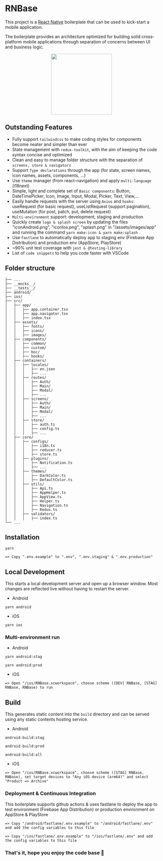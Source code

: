 # RNBase

This project is a [React Native](https://reactnative.dev) boilerplate that can be used to kick-start a mobile application.

The boilerplate provides an architecture optimized for building solid cross-platform mobile applications through separation of concerns between UI and business logic.

<p align="center">
  <img src="https://i.ibb.co/YZPPyXq/icon-Android.png" width="200">
</p>

## Outstanding Features

- Fully support `tailwindcss` to make coding styles for components become neater and simpler than ever
- State management with `redux-toolkit`, with the aim of keeping the code syntax concise and optimized
- Clean and easy to manage folder structure with the separation of `screens, store & navigators`
- Support `Type declarations` through the app (for state, screen names, icon names, assets, components, ...)
- Use `theme` manager (from react-navigation) and apply `multi-language` (i18next)
- Simple, light and complete set of `Basic components`: Button, DateTimePicker, Icon, Image, Input, Modal, Picker, Text, View,...
- Easily handle requests with the server using `Axios` and `hooks`: useRequest (for basic request), useListRequest (support pagination), useMutation (for post, patch, put, delete request)
- `Multi-environment` support: development, staging and production
- Quickly create `logo & splash screen` by updating the files "iconAndroid.png", "iconIos.png", "splash.png" in "/assets/images/app" and running the command `yarn make:icon & yarn make:splash`
- Use `Fastlane` to automatically deploy app to staging env (Firebase App Distribution) and production env (AppStore, PlayStore)
- ~90% unit test coverage with `jest & @testing-library`
- List of `code snippets` to help you code faster with VSCode

## Folder structure

```
├── ...
├── __mocks__/
├── __tests__/
├── android/
├── ios/
├── src/
│   ├── app/
│   │   ├── app.container.tsx
│   │   ├── app.navigator.tsx
│   │   ├── index.tsx
│   ├── assets/
│   │   ├── fonts/
│   │   ├── icons/
│   │   ├── images/
│   ├── components/
│   │   ├── common/
│   │   ├── custom/
│   │   ├── hoc/
│   │   ├── hooks/
│   ├── containers/
│   │   ├── locales/
│   │   │   ├── en.json
│   │   │   ├── ...
│   │   ├── routes/
│   │   │   ├── Auth/
│   │   │   ├── Main/
│   │   │   ├── Modal/
│   │   │   ├── ...
│   │   ├── screens/
│   │   │   ├── Auth/
│   │   │   ├── Main/
│   │   │   ├── Modal/
│   │   │   ├── ...
│   │   ├── store/
│   │   │   ├── auth.ts
│   │   │   ├── config.ts
│   │   │   ├── ...
│   ├── core/
│   │   ├── configs/
│   │   │   ├── i18n.ts
│   │   │   ├── reducer.ts
│   │   │   ├── store.ts
│   │   ├── plugins/
│   │   │   ├── Notification.ts
│   │   │   ├── ...
│   │   ├── themes/
│   │   │   ├── DarkColor.ts
│   │   │   ├── DefaultColor.ts
│   │   ├── utils/
│   │   │   ├── Api.ts
│   │   │   ├── AppHelper.ts
│   │   │   ├── AppView.ts
│   │   │   ├── Helper.ts
│   │   │   ├── Navigation.ts
│   │   │   ├── Redux.ts
│   │   ├── validators/
│   │   │   ├── index.ts
└── ...
```

## Installation

```
yarn
```

```
=> Copy ".env.example" to ".env", ".env.staging" & ".env.production"
```

## Local Development

This starts a local development server and open up a browser window. Most changes are reflected live without having to restart the server.

- Android

```
yarn android
```

- iOS

```
yarn ios
```

### Multi-environment run

- Android

```
yarn android:stag

yarn android:prod
```

- iOS

```
=> Open "/ios/RNBase.xcworkspace", choose scheme ([DEV] RNBase, [STAG] RNBase, RNBase) to run
```

## Build

This generates static content into the `build` directory and can be served using any static contents hosting service.

- Android

```
android-build:stag
```

```
android-build:prod
```

```
android-build:all
```

- iOS

```
=> Open "/ios/RNBase.xcworkspace", choose scheme ([STAG] RNBase, RNBase), set target devices to "Any iOS device (arm64)" and select "Product => Archive"
```

### Deployment & Continuous Integration

This boilerplate supports github actions & uses fastlane to deploy the app to test environment (Firebase App Distribution) or production environment on AppStore & PlayStore

```
=> Copy "/android/fastlane/.env.example" to "/android/fastlane/.env" and add the config variables to this file

=> Copy "/ios/fastlane/.env.example" to "/ios/fastlane/.env" and add the config variables to this file
```

### That's it, hope you enjoy the code base 🎉
